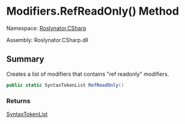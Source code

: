 # Modifiers\.RefReadOnly\(\) Method

Namespace: [Roslynator.CSharp](../../README.md)

Assembly: Roslynator\.CSharp\.dll

## Summary

Creates a list of modifiers that contains "ref readonly" modifiers\.

```csharp
public static SyntaxTokenList RefReadOnly()
```

### Returns

[SyntaxTokenList](https://docs.microsoft.com/en-us/dotnet/api/microsoft.codeanalysis.syntaxtokenlist)


